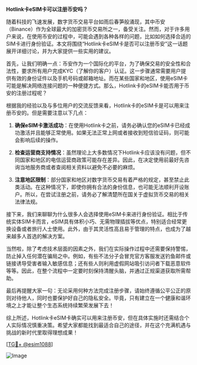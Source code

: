 **Hotlink卡eSIM卡可以注册币安吗？**

随着科技的飞速发展，数字货币交易平台如雨后春笋般涌现，其中币安（Binance）作为全球最大的加密货币交易所之一，备受关注。然而，对于许多用户来说，在使用币安的过程中，可能会遇到各种各样的问题，比如如何选择合适的SIM卡进行身份验证。本文将围绕“Hotlink卡eSIM卡是否可以注册币安”这一话题展开详细讨论，并为大家提供一些实用的建议。

首先，让我们明确一点：币安作为一个国际化的平台，为了确保交易的安全性和合法性，要求所有用户完成KYC（了解你的客户）认证。这一步骤通常需要用户提供有效的身份证件以及手机号码或邮箱地址。而在某些国家和地区，使用eSIM卡可能是解决网络连接问题的一种便捷方式。那么，Hotlink卡的eSIM卡能否用于币安的注册过程呢？

根据我的经验以及与多位用户的交流反馈来看，Hotlink卡的eSIM卡是可以用来注册币安的。但是需要注意以下几点：

1. **确保eSIM卡激活成功**：在使用Hotlink卡之前，请务必确认您的eSIM卡已经成功激活并且能够正常使用。如果无法正常上网或者接收到短信验证码，则可能会影响后续的操作。
   
2. **检查运营商支持情况**：虽然理论上大多数情况下Hotlink卡应该没有问题，但不同国家和地区的电信运营商政策可能存在差异。因此，在决定使用前最好先咨询当地服务商或者查阅相关资料以避免不必要的麻烦。

3. **注意地区限制**：部分国家和地区对数字货币交易有着严格的规定，甚至禁止此类活动。在这种情况下，即使你拥有合法的身份信息，也可能无法顺利开设账户。所以，在尝试注册之前，请务必了解清楚所在国关于虚拟货币交易的相关法律法规。

接下来，我们来聊聊为什么很多人会选择使用eSIM卡来进行身份验证。相比于传统实体SIM卡而言，eSIM具有体积小巧、无需物理插拔等优点，特别适合经常更换设备或者旅行人士使用。此外，由于其灵活性高且易于管理的特点，也成为了越来越多人首选的解决方案。

当然啦，除了考虑技术层面的因素之外，我们在实际操作过程中还需要保持警惕，防止掉入任何潜在骗局之中。例如，有些不法分子会冒充官方客服发送钓鱼邮件或链接诱导受害者输入敏感信息；还有些人则利用虚假网站吸引访问者下载恶意软件等等。因此，在整个流程中一定要时刻保持清醒头脑，并通过正规渠道获取所需帮助。

最后再提醒大家一句：无论采用何种方法完成注册步骤，请始终遵循公平公正的原则对待他人，同时也要保护好自己的隐私安全。毕竟，只有建立在一个健康和谐环境之上才能让整个生态系统持续繁荣发展下去！

综上所述，Hotlink卡eSIM卡确实可以用来注册币安，但在具体实施时还需结合个人实际情况慎重决策。希望大家都能找到最适合自己的途径，并在这个充满机遇与挑战的新时代里取得理想成果！

[[TG💪+ @esim1088](https://t.me/s/esim1088)]

![Image](https://i.postimg.cc/4NQfJmqS/Snipaste-2025-05-13-00-14-12.png)